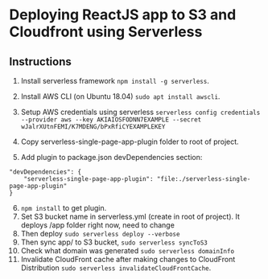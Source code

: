 # Deploying ReactJS app to S3 and Cloudfront using Serverless

## Instructions
1. Install serverless framework `npm install -g serverless`.

2. Install AWS CLI (on Ubuntu 18.04) `sudo apt install awscli`.

3. Setup AWS credentials using serverless `serverless config credentials --provider aws --key AKIAIOSFODNN7EXAMPLE --secret wJalrXUtnFEMI/K7MDENG/bPxRfiCYEXAMPLEKEY`

4. Copy serverless-single-page-app-plugin folder to root of project.
5. Add plugin to package.json devDependencies section:

```
"devDependencies": {
    "serverless-single-page-app-plugin": "file:./serverless-single-page-app-plugin"
}
```

6. `npm install` to get plugin.
7. Set S3 bucket name in serverless.yml (create in root of project). It deploys /app folder right now, need to change
8. Then deploy `sudo serverless deploy --verbose`
9. Then sync app/ to S3 bucket, `sudo serverless syncToS3`
10. Check what domain was generated `sudo serverless domainInfo`
11. Invalidate CloudFront cache after making changes to CloudFront Distribution `sudo serverless invalidateCloudFrontCache`.
